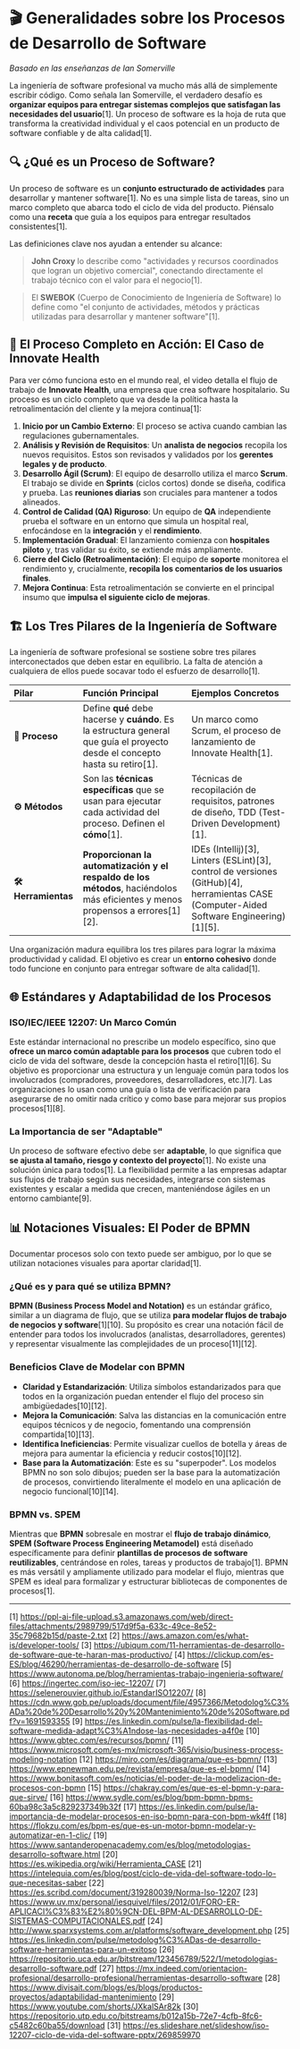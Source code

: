 # 🎬 **Generalidades sobre los Procesos de Desarrollo de Software**

*Basado en las enseñanzas de Ian Somerville*

La ingeniería de software profesional va mucho más allá de simplemente escribir código. Como señala Ian Somerville, el verdadero desafío es **organizar equipos para entregar sistemas complejos que satisfagan las necesidades del usuario**[1]. Un proceso de software es la hoja de ruta que transforma la creatividad individual y el caos potencial en un producto de software confiable y de alta calidad[1].

## 🔍 **¿Qué es un Proceso de Software?**

Un proceso de software es un **conjunto estructurado de actividades** para desarrollar y mantener software[1]. No es una simple lista de tareas, sino un marco completo que abarca todo el ciclo de vida del producto. Piénsalo como una **receta** que guía a los equipos para entregar resultados consistentes[1].

Las definiciones clave nos ayudan a entender su alcance:
> **John Croxy** lo describe como "actividades y recursos coordinados que logran un objetivo comercial", conectando directamente el trabajo técnico con el valor para el negocio[1].

> El **SWEBOK** (Cuerpo de Conocimiento de Ingeniería de Software) lo define como "el conjunto de actividades, métodos y prácticas utilizadas para desarrollar y mantener software"[1].

## 🏥 **El Proceso Completo en Acción: El Caso de Innovate Health**

Para ver cómo funciona esto en el mundo real, el video detalla el flujo de trabajo de **Innovate Health**, una empresa que crea software hospitalario. Su proceso es un ciclo completo que va desde la política hasta la retroalimentación del cliente y la mejora continua[1]:

1.  **Inicio por un Cambio Externo**: El proceso se activa cuando cambian las regulaciones gubernamentales.
2.  **Análisis y Revisión de Requisitos**: Un **analista de negocios** recopila los nuevos requisitos. Estos son revisados y validados por los **gerentes legales y de producto**.
3.  **Desarrollo Ágil (Scrum)**: El equipo de desarrollo utiliza el marco **Scrum**. El trabajo se divide en **Sprints** (ciclos cortos) donde se diseña, codifica y prueba. Las **reuniones diarias** son cruciales para mantener a todos alineados.
4.  **Control de Calidad (QA) Riguroso**: Un equipo de **QA** independiente prueba el software en un entorno que simula un hospital real, enfocándose en la **integración** y el **rendimiento**.
5.  **Implementación Gradual**: El lanzamiento comienza con **hospitales piloto** y, tras validar su éxito, se extiende más ampliamente.
6.  **Cierre del Ciclo (Retroalimentación)**: El equipo de **soporte** monitorea el rendimiento y, crucialmente, **recopila los comentarios de los usuarios finales**.
7.  **Mejora Continua**: Esta retroalimentación se convierte en el principal insumo que **impulsa el siguiente ciclo de mejoras**.

## 🏗️ **Los Tres Pilares de la Ingeniería de Software**

La ingeniería de software profesional se sostiene sobre tres pilares interconectados que deben estar en equilibrio. La falta de atención a cualquiera de ellos puede socavar todo el esfuerzo de desarrollo[1].

| Pilar | Función Principal | Ejemplos Concretos |
| :--- | :--- | :--- |
| **🔄 Proceso** | Define **qué** debe hacerse y **cuándo**. Es la estructura general que guía el proyecto desde el concepto hasta su retiro[1]. | Un marco como Scrum, el proceso de lanzamiento de Innovate Health[1]. |
| **⚙️ Métodos** | Son las **técnicas específicas** que se usan para ejecutar cada actividad del proceso. Definen el **cómo**[1]. | Técnicas de recopilación de requisitos, patrones de diseño, TDD (Test-Driven Development)[1]. |
| **🛠️ Herramientas** | **Proporcionan la automatización y el respaldo de los métodos**, haciéndolos más eficientes y menos propensos a errores[1][2]. | IDEs (Intellij)[3], Linters (ESLint)[3], control de versiones (GitHub)[4], herramientas CASE (Computer-Aided Software Engineering)[1][5]. |

Una organización madura equilibra los tres pilares para lograr la máxima productividad y calidad. El objetivo es crear un **entorno cohesivo** donde todo funcione en conjunto para entregar software de alta calidad[1].

## 🌐 **Estándares y Adaptabilidad de los Procesos**

### **ISO/IEC/IEEE 12207: Un Marco Común**
Este estándar internacional no prescribe un modelo específico, sino que **ofrece un marco común adaptable para los procesos** que cubren todo el ciclo de vida del software, desde la concepción hasta el retiro[1][6]. Su objetivo es proporcionar una estructura y un lenguaje común para todos los involucrados (compradores, proveedores, desarrolladores, etc.)[7]. Las organizaciones lo usan como una guía o lista de verificación para asegurarse de no omitir nada crítico y como base para mejorar sus propios procesos[1][8].

### **La Importancia de ser "Adaptable"**
Un proceso de software efectivo debe ser **adaptable**, lo que significa que **se ajusta al tamaño, riesgo y contexto del proyecto**[1]. No existe una solución única para todos[1]. La flexibilidad permite a las empresas adaptar sus flujos de trabajo según sus necesidades, integrarse con sistemas existentes y escalar a medida que crecen, manteniéndose ágiles en un entorno cambiante[9].

## 📊 **Notaciones Visuales: El Poder de BPMN**

Documentar procesos solo con texto puede ser ambiguo, por lo que se utilizan notaciones visuales para aportar claridad[1].

### **¿Qué es y para qué se utiliza BPMN?**
**BPMN (Business Process Model and Notation)** es un estándar gráfico, similar a un diagrama de flujo, que se utiliza **para modelar flujos de trabajo de negocios y software**[1][10]. Su propósito es crear una notación fácil de entender para todos los involucrados (analistas, desarrolladores, gerentes) y representar visualmente las complejidades de un proceso[11][12].

### **Beneficios Clave de Modelar con BPMN**
- **Claridad y Estandarización**: Utiliza símbolos estandarizados para que todos en la organización puedan entender el flujo del proceso sin ambigüedades[10][12].
- **Mejora la Comunicación**: Salva las distancias en la comunicación entre equipos técnicos y de negocio, fomentando una comprensión compartida[10][13].
- **Identifica Ineficiencias**: Permite visualizar cuellos de botella y áreas de mejora para aumentar la eficiencia y reducir costos[10][12].
- **Base para la Automatización**: Este es su "superpoder". Los modelos BPMN no son solo dibujos; pueden ser la base para la automatización de procesos, convirtiendo literalmente el modelo en una aplicación de negocio funcional[10][14].

### **BPMN vs. SPEM**
Mientras que **BPMN** sobresale en mostrar el **flujo de trabajo dinámico**, **SPEM (Software Process Engineering Metamodel)** está diseñado específicamente para definir **plantillas de procesos de software reutilizables**, centrándose en roles, tareas y productos de trabajo[1]. BPMN es más versátil y ampliamente utilizado para modelar el flujo, mientras que SPEM es ideal para formalizar y estructurar bibliotecas de componentes de procesos[1].

---

[1] https://ppl-ai-file-upload.s3.amazonaws.com/web/direct-files/attachments/2989799/517d9f5a-633c-49ce-8e52-35c79682b15d/paste-2.txt
[2] https://aws.amazon.com/es/what-is/developer-tools/
[3] https://ubiqum.com/11-herramientas-de-desarrollo-de-software-que-te-haran-mas-productivo/
[4] https://clickup.com/es-ES/blog/46290/herramientas-de-desarrollo-de-software
[5] https://www.autonoma.pe/blog/herramientas-trabajo-ingenieria-software/
[6] https://ingertec.com/iso-iec-12207/
[7] https://selenerouvier.github.io/EstandarISO12207/
[8] https://cdn.www.gob.pe/uploads/document/file/4957366/Metodolog%C3%ADa%20de%20Desarrollo%20y%20Mantenimiento%20de%20Software.pdf?v=1691593355
[9] https://es.linkedin.com/pulse/la-flexibilidad-del-software-medida-adapt%C3%A1ndose-las-necesidades-a4f0e
[10] https://www.gbtec.com/es/recursos/bpmn/
[11] https://www.microsoft.com/es-mx/microsoft-365/visio/business-process-modeling-notation
[12] https://miro.com/es/diagrama/que-es-bpmn/
[13] https://www.epnewman.edu.pe/revista/empresa/que-es-el-bpmn/
[14] https://www.bonitasoft.com/es/noticias/el-poder-de-la-modelizacion-de-procesos-con-bpmn
[15] https://chakray.com/es/que-es-el-bpmn-y-para-que-sirve/
[16] https://www.sydle.com/es/blog/bpm-bpmn-bpms-60ba98c3a5c829237349b32f
[17] https://es.linkedin.com/pulse/la-importancia-de-modelar-procesos-en-iso-bpmn-para-con-bpm-wk4ff
[18] https://flokzu.com/es/bpm-es/que-es-un-motor-bpmn-modelar-y-automatizar-en-1-clic/
[19] https://www.santanderopenacademy.com/es/blog/metodologias-desarrollo-software.html
[20] https://es.wikipedia.org/wiki/Herramienta_CASE
[21] https://intelequia.com/es/blog/post/ciclo-de-vida-del-software-todo-lo-que-necesitas-saber
[22] https://es.scribd.com/document/319280039/Norma-Iso-12207
[23] https://www.uv.mx/personal/iesquivel/files/2012/01/FORO-ER-APLICACI%C3%83%E2%80%9CN-DEL-BPM-AL-DESARROLLO-DE-SISTEMAS-COMPUTACIONALES.pdf
[24] http://www.sparxsystems.com.ar/platforms/software_development.php
[25] https://es.linkedin.com/pulse/metodolog%C3%ADas-de-desarrollo-software-herramientas-para-un-exitoso
[26] https://repositorio.uca.edu.ar/bitstream/123456789/522/1/metodologias-desarrollo-software.pdf
[27] https://mx.indeed.com/orientacion-profesional/desarrollo-profesional/herramientas-desarrollo-software
[28] https://www.divisait.com/blogs/es/blogs/productos-proyectos/adaptabilidad-mantenimiento
[29] https://www.youtube.com/shorts/JXkalSAr82k
[30] https://repositorio.utp.edu.co/bitstreams/b012a15b-72e7-4cfb-8fc6-c5482c60ba55/download
[31] https://es.slideshare.net/slideshow/iso-12207-ciclo-de-vida-del-software-pptx/269859970